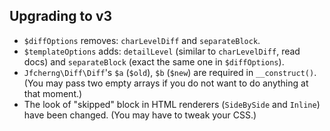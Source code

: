 ## Upgrading to v3

- `$diffOptions` removes: `charLevelDiff` and `separateBlock`.
- `$templateOptions` adds: `detailLevel` (similar to `charLevelDiff`, read docs) and `separateBlock` (exact the same one in `$diffOptions`).
- `Jfcherng\Diff\Diff`'s `$a` (`$old`), `$b` (`$new`) are required in `__construct()`. (You may pass two empty arrays if you do not want to do anything at that moment.)
- The look of "skipped" block in HTML renderers (`SideBySide` and `Inline`) have been changed. (You may have to tweak your CSS.)
